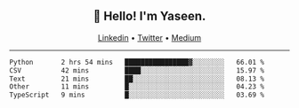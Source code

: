 <h2 align="center">👋 Hello! I'm Yaseen.</h2>
<p align="center">
  <a href="https://www.linkedin.com/in/yaseenkc/">Linkedin</a> •
  <a href="https://twitter.com/yaseeenkc">Twitter</a> •
  <a href="https://medium.com/@yaseen-kc">Medium</a>
</p>


<!--- 🔭 I’m currently working at []() as an  -->
<!--- - 💬 Ask me about **Javascript, React and Git** -->
<!--- - 📫 How to reach me: [@kc.yaseen](https://instagram.com/kc.yaseen) on Instagram -->
<!--- - ⚡ Fun fact: Big Fan of the :zap: emoji -->

-------

<!--START_SECTION:waka-->

```txt
Python       2 hrs 54 mins   ████████████████▓░░░░░░░░   66.01 %
CSV          42 mins         ████░░░░░░░░░░░░░░░░░░░░░   15.97 %
Text         21 mins         ██░░░░░░░░░░░░░░░░░░░░░░░   08.13 %
Other        11 mins         █░░░░░░░░░░░░░░░░░░░░░░░░   04.23 %
TypeScript   9 mins          █░░░░░░░░░░░░░░░░░░░░░░░░   03.69 %
```

<!--END_SECTION:waka-->
